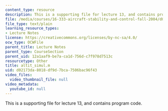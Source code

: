 ```yaml
---
content_type: resource
description: This is a supporting file for lecture 13, and contains program code.
file: /media/courses/16-333-aircraft-stability-and-control-fall-2004/d02173da8018df9d7bca7506bac96f43_altit_simul.m
file_type: text/plain
learning_resource_types:
- Lecture Notes
license: https://creativecommons.org/licenses/by-nc-sa/4.0/
ocw_type: OCWFile
parent_title: Lecture Notes
parent_type: CourseSection
parent_uid: 12a1aaf9-be7a-ca1d-756d-c7f978d7513c
resourcetype: Other
title: altit_simul.m
uid: d02173da-8018-df9d-7bca-7506bac96f43
video_files:
  video_thumbnail_file: null
video_metadata:
  youtube_id: null
---
```

This is a supporting file for lecture 13, and contains program code.